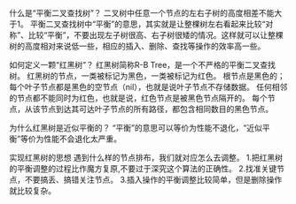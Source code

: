 什么是“平衡二叉查找树”？
	二叉树中任意一个节点的左右子树的高度相差不能大于1。
	平衡二叉查找树中“平衡”的意思，其实就是让整棵树左右看起来比较“对称”、比较“平衡”，不要出现左子树很高、右子树很矮的情况。这样就可以让整棵树的高度相对来说低一些，相应的插入、删除、查找等操作的效率高一些。

如何定义一颗“红黑树”？
	红黑树简称R-B Tree，是一个不严格的平衡二叉查找树。
	红黑树的节点，一类被标记为黑色，一类被标记为红色。
	根节点是黑色的；
	每个叶子节点都是黑色的空节点（nil），也就是说叶子节点不存储数据。
	任何相邻的节点都不能同时为红色，也就是说，红色节点是被黑色节点隔开的。
	每个节点，从该节点到达其可达叶子节点的所有路径，都包含相同数目的黑色节点。

为什么红黑树是近似平衡的？
	“平衡”的意思可以等价为性能不退化，“近似平衡”等价为性能不会退化太严重。

实现红黑树的思想
	遇到什么样的节点排布，我们就对应怎么去调整。
	1.把红黑树的平衡调整的过程比作魔方复原,不要过于深究这个算法的正确性。
	2.找准关键节点，不要搞丢、搞错关注节点。
	3.插入操作的平衡调整比较简单，但是删除操作就比较复杂。
